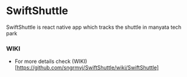# SwiftShuttle
SwiftShuttle is react native app which tracks the shuttle in manyata tech park



### WIKI
- For more details check (WIKI)[https://github.com/sngrmvj/SwiftShuttle/wiki/SwiftShuttle]

